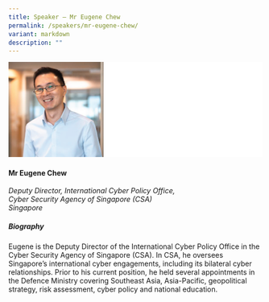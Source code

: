 ```yaml
---
title: Speaker – Mr Eugene Chew
permalink: /speakers/mr-eugene-chew/
variant: markdown
description: ""
---
```

![](/images/2025%20speakers/Eugene_Chew.png)
#### **Mr Eugene Chew**

*Deputy Director, International Cyber Policy Office, <br>Cyber Security Agency of Singapore (CSA)<br>Singapore*

##### **Biography**
Eugene is the Deputy Director of the International Cyber Policy Office in the Cyber Security Agency of Singapore (CSA). In CSA, he oversees Singapore’s international cyber engagements, including its bilateral cyber relationships. Prior to his current position, he held several appointments in the Defence Ministry covering Southeast Asia, Asia-Pacific, geopolitical strategy, risk assessment, cyber policy and national education.